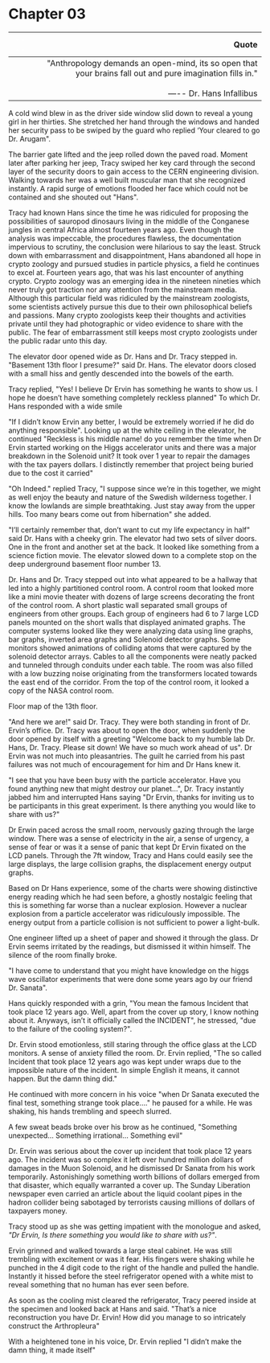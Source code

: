 # Chapter 03

| <font color=#fff>----</font> | Quote |
|-------:|------------:|
| <br/> | "Anthropology demands an open-mind, its so open that your brains fall out and pure imagination fills in."<br/><br/> ―-- Dr. Hans Infallibus|

A cold wind blew in as the driver side window slid down to reveal a young girl in her thirties. She stretched her hand through the windows and handed her security pass to be swiped by the guard who replied ‘Your cleared to go Dr. Arugam".

The barrier gate lifted and the jeep rolled down the paved road. Moment later after parking her jeep, Tracy swiped her key card through the second layer of the security doors to gain access to the CERN engineering division. Walking towards her was a well built muscular man that she recognized instantly. A rapid surge of emotions flooded her face which could not be contained and she shouted out "Hans".  

Tracy had known Hans since the time he was ridiculed for proposing the possibilities of sauropod dinosaurs living in the middle of the Conganese jungles in central Africa almost fourteen years ago. Even though the analysis was impeccable, the procedures flawless, the documentation impervious to scrutiny, the conclusion were hilarious to say the least. Struck down with embarrassment and disappointment, Hans abandoned all hope in crypto zoology and pursued studies in particle physics, a field he continues to excel at. Fourteen years ago, that was his last encounter of anything crypto. Crypto zoology was an emerging idea in the nineteen nineties which never truly got traction nor any attention from the mainstream media. Although this particular field was ridiculed by the mainstream zoologists, some scientists actively pursue this due to their own philosophical beliefs and passions. Many crypto zoologists keep their thoughts and activities private until they had photographic or video evidence to share with the public. The fear of embarrassment still keeps most crypto zoologists under the public radar unto this day.

The elevator door opened wide as Dr. Hans and Dr. Tracy stepped in. "Basement 13th floor I presume?" said Dr. Hans. The elevator doors closed with a small hiss and gently descended into the bowels of the earth. 

Tracy replied, "Yes! I believe Dr Ervin has something he wants to show us. I hope he doesn’t have something completely reckless planned" To which Dr. Hans responded with a wide smile 

"If I didn’t know Ervin any better, I would be extremely worried if he did do anything responsible". Looking up at the white ceiling in the elevator, he continued "Reckless is his middle name! do you remember the time when Dr Ervin started working on the Higgs accelerator units and there was a major breakdown in the Solenoid unit? It took over 1 year to repair the damages with the tax payers dollars. I distinctly remember that project being buried due to the cost it carried"

"Oh Indeed." replied Tracy, "I suppose since we’re in this together, we might as well enjoy the beauty and nature of the Swedish wilderness together. I know the lowlands are simple breathtaking. Just stay away from the upper hills. Too many bears come out from hibernation" she added. 

"I’ll certainly remember that, don’t want to cut my life expectancy in half" said Dr. Hans with a cheeky grin. The elevator had two sets of silver doors. One in the front and another set at the back. It looked like something from a science fiction movie. The elevator slowed down to a complete stop on the deep underground basement floor number 13.

Dr. Hans and Dr. Tracy stepped out into what appeared to be a hallway that led into a highly partitioned control room. A control room that looked more like a mini movie theater with dozens of large screens decorating the front of the control room. A short plastic wall separated small groups of engineers from other groups. Each group of engineers had 6 to 7 large LCD panels mounted on the short walls that displayed animated graphs. The computer systems looked like they were analyzing data using line graphs, bar graphs, inverted area graphs and Solenoid detector graphs. Some monitors showed animations of colliding atoms that were captured by the solenoid detector arrays. Cables to all the components were neatly packed and tunneled through conduits under each table. The room was also filled with a low buzzing noise originating from the transformers located towards the east end of the corridor. From the top of the control room, it looked a copy of the NASA control room.

Floor map of the 13th floor.





"And here we are!" said Dr. Tracy. They were both standing in front of Dr. Ervin’s office. Dr. Tracy was about to open the door, when suddenly the door opened by itself with a greeting "Welcome back to my humble lab Dr. Hans, Dr. Tracy. Please sit down! We have so much work ahead of us". Dr Ervin was not much into pleasantries. The guilt he carried from his past failures was not much of encouragement for him and Dr Hans knew it.

"I see that you have been busy with the particle accelerator. Have you found anything new that might destroy our planet...", Dr. Tracy instantly jabbed him and interrupted Hans saying 
"Dr Ervin, thanks for inviting us to be participants in this great experiment. Is there anything you would like to share with us?"

Dr Erwin paced across the small room, nervously gazing through the large window. There was a sense of electricity in the air, a sense of urgency, a sense of fear or was it a sense of panic that kept Dr Ervin fixated on the LCD panels. Through the 7ft window, Tracy and Hans could easily see the large displays, the large collision graphs, the displacement energy output graphs. 

Based on Dr Hans experience, some of the charts were showing distinctive energy reading which he had seen before, a ghostly nostalgic feeling that this is something far worse than a nuclear explosion. However a nuclear explosion from a particle accelerator was ridiculously impossible. The energy output from a particle collision is not sufficient to power a light-bulk. 

One engineer lifted up a sheet of paper and showed it through the glass. Dr Ervin seems irritated by the readings, but dismissed it within himself. The silence of the room finally broke.

  "I have come to understand that you might have knowledge on the higgs wave oscillator experiments that were done some years ago by our friend Dr. Sanata".

Hans quickly responded with a grin, "You mean the famous Incident that took place 12 years ago. Well, apart from the cover up story, I know nothing about it. Anyways, isn’t it officially called the INCIDENT", he stressed, "due to the failure of the cooling system?".

Dr. Ervin stood emotionless, still staring through the office glass at the LCD monitors. A sense of anxiety filled the room. Dr. Ervin replied,
"The so called Incident that took place 12 years ago was kept under wraps due to the impossible nature of the incident. In simple English it means, it cannot happen. But the damn thing did."

He continued with more concern in his voice "when Dr Sanata executed the final test, something strange took place…." he paused for a while. He was shaking, his hands trembling and speech slurred.

A few sweat beads broke over his brow as he continued,
"Something unexpected… Something irrational… Something evil"

Dr. Ervin was serious about the cover up incident that took place 12 years ago. The incident was so complex it left over hundred million dollars of damages in the Muon Solenoid, and he dismissed Dr Sanata from his work temporarily. Astonishingly something worth billions of dollars emerged from that disaster, which equally warranted a cover up. The Sunday Liberation newspaper even carried an article about the liquid coolant pipes in the hadron collider being sabotaged by terrorists causing millions of dollars of taxpayers money.

Tracy stood up as she was getting impatient with the monologue and asked, _"Dr Ervin, Is there something you would like to share with us?"_.

Ervin grinned and walked towards a large steal cabinet. He was still trembling with excitement or was it fear. His fingers were shaking while he punched in the 4 digit code to the right of the handle and pulled the handle. Instantly it hissed before the steel refrigerator opened with a white mist to reveal something that no human has ever seen before. 

As soon as the cooling mist cleared the refrigerator, Tracy peered inside at the specimen and looked back at Hans and said. "That’s a nice reconstruction you have Dr. Ervin! How did you manage to so intricately construct the Arthropleura"

With a heightened tone in his voice, Dr. Ervin replied "I didn’t make the damn thing, it made itself"


